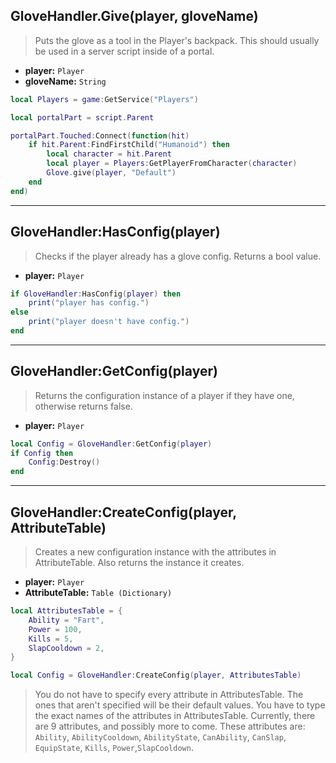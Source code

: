 ## GloveHandler.Give(player, gloveName)
> Puts the glove as a tool in the Player's backpack. This should usually be used in a server script inside of a portal.

- **player:** `Player`
- **gloveName:** `String`

```lua
local Players = game:GetService("Players")

local portalPart = script.Parent

portalPart.Touched:Connect(function(hit)
    if hit.Parent:FindFirstChild("Humanoid") then
        local character = hit.Parent
        local player = Players:GetPlayerFromCharacter(character)
        Glove.give(player, "Default")
    end
end)
```
---

## GloveHandler:HasConfig(player)
> Checks if the player already has a glove config. Returns a bool value.

- **player:** `Player`

```lua
if GloveHandler:HasConfig(player) then
    print("player has config.")
else
    print("player doesn't have config.")
end
```

---

## GloveHandler:GetConfig(player)
> Returns the configuration instance of a player if they have one, otherwise returns false.

- **player:** `Player`

```lua
local Config = GloveHandler:GetConfig(player)
if Config then
    Config:Destroy()
end
```

---

## GloveHandler:CreateConfig(player, AttributeTable)
> Creates a new configuration instance with the attributes in AttributeTable. Also returns the instance it creates.

- **player:** `Player`
- **AttributeTable:** `Table (Dictionary)`

```lua
local AttributesTable = {
    Ability = "Fart",
    Power = 100,
    Kills = 5,
    SlapCooldown = 2,
}

local Config = GloveHandler:CreateConfig(player, AttributesTable)
```

> You do not have to specify every attribute in AttributesTable. The ones that aren't specified will be their default values.
> You have to type the exact names of the attributes in AttributesTable. Currently, there are 9 attributes, and possibly more to come.
> These attributes are: `Ability`, `AbilityCooldown`, `AbilityState`, `CanAbility`, `CanSlap`, `EquipState`, `Kills`, `Power`,`SlapCooldown`.
